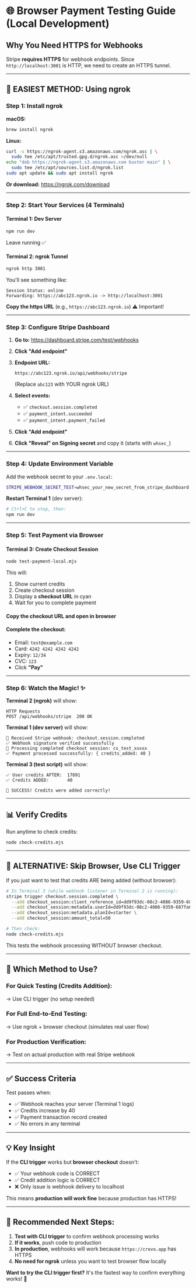# 🌐 Browser Payment Testing Guide (Local Development)

## Why You Need HTTPS for Webhooks

Stripe **requires HTTPS** for webhook endpoints. Since `http://localhost:3001` is HTTP, we need to create an HTTPS tunnel.

---

## 🚀 **EASIEST METHOD: Using ngrok**

### Step 1: Install ngrok

**macOS:**
```bash
brew install ngrok
```

**Linux:**
```bash
curl -s https://ngrok-agent.s3.amazonaws.com/ngrok.asc | \
  sudo tee /etc/apt/trusted.gpg.d/ngrok.asc >/dev/null
echo "deb https://ngrok-agent.s3.amazonaws.com buster main" | \
  sudo tee /etc/apt/sources.list.d/ngrok.list
sudo apt update && sudo apt install ngrok
```

**Or download:** https://ngrok.com/download

---

### Step 2: Start Your Services (4 Terminals)

#### **Terminal 1: Dev Server**
```bash
npm run dev
```
Leave running ✅

#### **Terminal 2: ngrok Tunnel**
```bash
ngrok http 3001
```

You'll see something like:
```
Session Status: online
Forwarding: https://abc123.ngrok.io -> http://localhost:3001
```

**Copy the https URL** (e.g., `https://abc123.ngrok.io`) ⚠️ Important!

---

### Step 3: Configure Stripe Dashboard

1. **Go to:** https://dashboard.stripe.com/test/webhooks

2. **Click "Add endpoint"**

3. **Endpoint URL:** 
   ```
   https://abc123.ngrok.io/api/webhooks/stripe
   ```
   (Replace `abc123` with YOUR ngrok URL)

4. **Select events:**
   - ✅ `checkout.session.completed`
   - ✅ `payment_intent.succeeded`
   - ✅ `payment_intent.payment_failed`

5. **Click "Add endpoint"**

6. **Click "Reveal" on Signing secret** and copy it (starts with `whsec_`)

---

### Step 4: Update Environment Variable

Add the webhook secret to your `.env.local`:

```bash
STRIPE_WEBHOOK_SECRET_TEST=whsec_your_new_secret_from_stripe_dashboard
```

**Restart Terminal 1** (dev server):
```bash
# Ctrl+C to stop, then:
npm run dev
```

---

### Step 5: Test Payment via Browser

#### **Terminal 3: Create Checkout Session**
```bash
node test-payment-local.mjs
```

This will:
1. Show current credits
2. Create checkout session
3. Display a **checkout URL** in cyan
4. Wait for you to complete payment

#### **Copy the checkout URL** and open in browser

#### **Complete the checkout:**
- Email: `test@example.com`
- Card: `4242 4242 4242 4242`
- Expiry: `12/34`
- CVC: `123`
- Click **"Pay"**

---

### Step 6: Watch the Magic! ✨

**Terminal 2 (ngrok)** will show:
```
HTTP Requests
POST /api/webhooks/stripe  200 OK
```

**Terminal 1 (dev server)** will show:
```
🎯 Received Stripe webhook: checkout.session.completed
✅ Webhook signature verified successfully
🎉 Processing completed checkout session: cs_test_xxxxx
✅ Payment processed successfully: { credits_added: 40 }
```

**Terminal 3 (test script)** will show:
```
✅ User credits AFTER:  17891
✅ Credits ADDED:       40

🎉 SUCCESS! Credits were added correctly!
```

---

## 📊 Verify Credits

Run anytime to check credits:
```bash
node check-credits.mjs
```

---

## 🎯 **ALTERNATIVE: Skip Browser, Use CLI Trigger**

If you just want to test that credits ARE being added (without browser):

```bash
# In Terminal 3 (while webhook listener in Terminal 2 is running):
stripe trigger checkout.session.completed \
  --add checkout_session:client_reference_id=dd9f93dc-08c2-4086-9359-687fa6c5897d \
  --add checkout_session:metadata.userId=dd9f93dc-08c2-4086-9359-687fa6c5897d \
  --add checkout_session:metadata.planId=starter \
  --add checkout_session:amount_total=50

# Then check:
node check-credits.mjs
```

This tests the webhook processing WITHOUT browser checkout.

---

## 🎯 **Which Method to Use?**

### **For Quick Testing (Credits Addition):**
→ Use CLI trigger (no setup needed)

### **For Full End-to-End Testing:**
→ Use ngrok + browser checkout (simulates real user flow)

### **For Production Verification:**
→ Test on actual production with real Stripe webhook

---

## ✅ **Success Criteria**

Test passes when:
- ✅ Webhook reaches your server (Terminal 1 logs)
- ✅ Credits increase by 40
- ✅ Payment transaction record created
- ✅ No errors in any terminal

---

## 💡 **Key Insight**

If the **CLI trigger** works but **browser checkout** doesn't:
- ✅ Your webhook code is CORRECT
- ✅ Credit addition logic is CORRECT
- ❌ Only issue is webhook delivery to localhost

This means **production will work fine** because production has HTTPS!

---

## 🚀 **Recommended Next Steps:**

1. **Test with CLI trigger** to confirm webhook processing works
2. **If it works**, push code to production
3. **In production**, webhooks will work because `https://crevo.app` has HTTPS
4. **No need for ngrok** unless you want to test browser flow locally

**Want to try the CLI trigger first?** It's the fastest way to confirm everything works! 🎯


